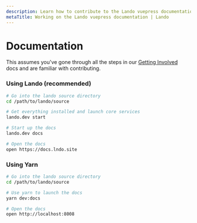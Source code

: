 ```yaml
---
description: Learn how to contribute to the Lando vuepress documentation.
metaTitle: Working on the Lando vuepress documentation | Lando
---
```


# Documentation

This assumes you've gone through all the steps in our [Getting Involved](contributing) docs and are familiar with contributing.

### Using Lando (recommended)

```bash
# Go into the lando source directory
cd /path/to/lando/source

# Get everything installed and launch core services
lando.dev start

# Start up the docs
lando.dev docs

# Open the docs
open https://docs.lndo.site
```

### Using Yarn

```bash
# Go into the lando source directory
cd /path/to/lando/source

# Use yarn to launch the docs
yarn dev:docs

# Open the docs
open http://localhost:8008
```
